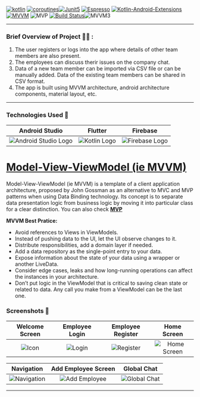 [![kotlin](https://img.shields.io/badge/Kotlin-1.4.xxx-brightgreen.svg)](https://kotlinlang.org/)  [![coroutines](https://img.shields.io/badge/coroutines-asynchronous-red.svg)](https://kotlinlang.org/docs/reference/coroutines-overview.html)[![Junit5](https://img.shields.io/badge/Junit5-testing-yellowgreen.svg)](https://junit.org/junit5/)   [![Espresso](https://img.shields.io/badge/Espresso-testing-lightgrey.svg)](https://developer.android.com/training/testing/espresso/) [![Kotlin-Android-Extensions ](https://img.shields.io/badge/Kotlin--Android--Extensions-plugin-red.svg)](https://kotlinlang.org/docs/tutorials/android-plugin.html) [![MVVM ](https://img.shields.io/badge/Clean--Code-MVVM-brightgreen.svg)](https://github.com/googlesamples/android-architecture)  ![MVP ](https://img.shields.io/badge/Clean--Code-MVP-brightgreen.svg)
[![Build Status](https://app.bitrise.io/app/b7eabce000fac983/status.svg?token=i6oJjdA4ZD4wM6NDA5cB7g&branch=master)](https://app.bitrise.io/app/b7eabce000fac983)![MVVM3](https://user-images.githubusercontent.com/1812129/68319232-446cf900-00be-11ea-92cf-cad817b2af2c.png)



---

### Brief Overview of Project 👨‍💻 :
1. The user registers or logs into the app where details of other team members are also present.
2. The employees can discuss therir issues on the company chat.
3. Data of a new team member can be imported via CSV file or can be manually added. Data of the existing team members can be shared in CSV format.
4. The app is built using MVVM architecture, android architecture components, material layout, etc.




---
### Technologies Used 📱

| Android Studio | Flutter | Firebase |
|:--------------:|:-------:|:--------:|
|![Android Studio Logo](https://techcrunch.com/wp-content/uploads/2017/02/android-studio-logo.png?w=730&crop=1)|![Kotlin Logo](https://w7.pngwing.com/pngs/314/161/png-transparent-kotlin-android-software-development-anonymous-function-programming-language-android-blue-angle-text-thumbnail.png)|![Firebase Logo](https://www.technisys.com/wp-content/uploads/2021/06/firebase_logo-1.png)|

# [Model-View-ViewModel (ie MVVM)](https://github.com/ahmedeltaher/Android-MVVM-architecture)

Model-View-ViewModel (ie MVVM) is a template of a client application architecture, proposed by John Gossman as an alternative to MVC and MVP patterns when using Data Binding technology. Its concept is to separate data presentation logic from business logic by moving it into particular class for a clear distinction.
You can also check [**MVP**](https://github.com/ahmedeltaher/Android-MVP-Architecture)

**MVVM Best Pratice:**
- Avoid references to Views in ViewModels.
- Instead of pushing data to the UI, let the UI observe changes to it.
- Distribute responsibilities, add a domain layer if needed.
- Add a data repository as the single-point entry to your data.
- Expose information about the state of your data using a wrapper or another LiveData.
- Consider edge cases, leaks and how long-running operations can affect the instances in your architecture.
- Don’t put logic in the ViewModel that is critical to saving clean state or related to data. Any call you make from a ViewModel can be the last one.

### Screenshots  📸
| Welcome Screen | Employee Login | Employee Register | Home Screen |
|:--------------:|:-------:|:-------:|:-------:|
|![Icon](https://user-images.githubusercontent.com/74851399/198937803-eb01f067-cb09-472f-b284-d113ba1010bc.png)|![Login](https://user-images.githubusercontent.com/74851399/198937842-55db5b74-9930-45e6-b9f5-de98a3f93828.png)|![Register](https://user-images.githubusercontent.com/74851399/198937845-bfad2c44-4dcd-4c38-aff3-21e7c76031fa.png)|![Home Screen](https://user-images.githubusercontent.com/74851399/198937848-6a139d99-fb07-4565-ba0e-4dbd0c62650c.png)|

| Navigation | Add Employee Screen | Global Chat |
|:--------------:|:-------:|:-------:|
|![Navigation](https://user-images.githubusercontent.com/74851399/198937849-622fd219-6e80-42d5-b207-a5dd94c8dc83.png)|![Add Employee](https://user-images.githubusercontent.com/74851399/198937855-b9d0fe80-6710-4c60-93a2-c93daa9fcdeb.png)|![Global Chat](https://user-images.githubusercontent.com/74851399/198937859-e285c1b5-81bd-4fd7-96c7-2b14b2272de9.png)|
---

